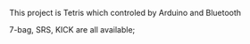This project is Tetris
which controled by Arduino and Bluetooth

7-bag, SRS, KICK are all available;
